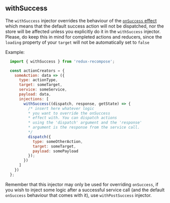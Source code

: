 ## withSuccess

The `withSuccess` injector overrides the behaviour of the [`onSuccess` effect](../../effects/onSuccess/) which means that the default success action will not be dispatched, nor the store will be affected unless you explicitly do it in the `withSuccess` injector.
Please, do keep this in mind for completed actions and reducers, since the `loading` property of your `target` will not be automatically set to `false`

Example:

```js
  import { withSuccess } from 'redux-recompose';

  const actionCreators = {
    someAction: data => ({
      type: actionType,
      target: someTarget,
      service: someService,
      payload: data,
      injections: [
        withSuccess((dispatch, response, getState) => {
          /* insert here whatever logic
          * you want to override the onSuccess
          * effect with. You can dispatch actions
          * using the 'dispatch' argument and the 'response'
          * argument is the response from the service call.
          */
          dispatch({
            type: someOtherAction,
            target: someTarget,
            payload: somePayload
          });
        })
      ]
    })
  };
```

Remember that this injector may only be used for overriding `onSuccess`, if you wish to inject some logic after a successful service call (and the default `onSuccess` behaviour that comes with it), use `withPostSuccess` injector.
